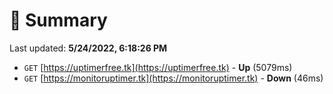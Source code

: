 # 📖 Summary
Last updated: **5/24/2022, 6:18:26 PM**

- `GET` [https://uptimerfree.tk](https://uptimerfree.tk) - **Up** (5079ms)
- `GET` [https://monitoruptimer.tk](https://monitoruptimer.tk) - **Down** (46ms)
